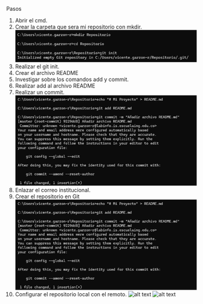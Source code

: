 Pasos
1. Abrir el cmd.
2. Crear la carpeta que sera mi repositorio con mkdir.
![Texto alternativo](assets/RepositorioPc.png)
3. Realizar el git init.
4. Crear el archivo README
5. Investigar sobre los comandos add y commit.
6. Realizar add al archivo README
7. Realizar un commit.
![Texto alternativo](assets/CrearyAgregarREADME.png)
8. Enlazar el correo institucional.
9. Crear el repositorio en Git
![Texto alternativo](assets/CrearyAgregarREADME.png)
10. Configurar el repositorio local con el remoto.
![alt text](Proceso1.png)
![alt text](Proceso2.png)


